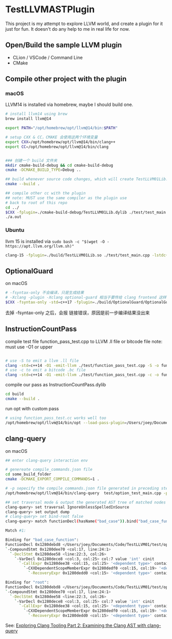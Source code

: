 # TestLLVMASTPlugin

This project is my attempt to explore LLVM world, and create a plugin for it just for fun.
It doesn't do any help to me in real life for now.

## Open/Build the sample LLVM plugin
* CLion / VSCode / Command Line
* CMake

## Compile other project with the plugin

### macOS

LLVM14 is installed via homebrew, maybe I should build one.

```bash
# install llvm14 using brew
brew install llvm@14

export PATH="/opt/homebrew/opt/llvm@14/bin:$PATH"

# setup CXX & CC，CMAKE 会使用这两个环境变量
export CXX=/opt/homebrew/opt/llvm@14/bin/clang++
export CC=/opt/homebrew/opt/llvm@14/bin/clang


### 创建一个 build 文件夹
mkdir cmake-build-debug && cd cmake-build-debug
cmake -DCMAKE_BUILD_TYPE=Debug ..

## build whenever source code changes, which will create TestLLVM01Lib.dylib under current folder
cmake --build .

## compile other cc with the plugin
## note: MUST use the same compiler as the plugin use
# back to root of this repo
cd ../
$CXX -fplugin=./cmake-build-debug/TestLLVM01Lib.dylib ./test/test_main.cpp -v
./a.out
```

### Ubuntu
llvm 15 is installed via `sudo bash -c "$(wget -O - https://apt.llvm.org/llvm.sh)"`
```bash
clang-15 -fplugin=./build/TestLLVM01Lib.so ./test/test_main.cpp -lstdc++
```

## OptionalGuard
on macOS
```bash
# -fsyntax-only 不会编译，只是生成结果
# -Xclang -plugin -Xclang optional-guard 相当于要传给 clang frontend 这样的参数  -plugin optional-guard
$CXX -fsyntax-only -std=c++17 -fplugin=./build/OptionalGuard/OptionalGuardPlugin.dylib -Xclang -plugin -Xclang optional-guard ./test/option_test_main.cpp -o ./option_test_main -v

```
去掉  -fsyntax-only 之后，会报 链接错误，原因是前一步编译结果没出来

## InstructionCountPass
compile test file function_pass_test.cpp to LLVM .ll file  or bitcode file
note: must use -O1 or upper
```bash

# use -S to emit a llvm .ll file
clang -std=c++14 -O1 -emit-llvm ./test/function_pass_test.cpp -S -o function_pass_test.ll
# use -c to emit a bitcode .bc file
clang -std=c++14 -O1 -emit-llvm ./test/function_pass_test.cpp -c -o function_pass_test.bc

```

compile our pass as InstructionCountPass.dylib
```bash
cd build
cmake --build .
```

run opt with custom pass
```bash
# using function_pass_test.cc works well too
/opt/homebrew/opt/llvm@14/bin/opt --load-pass-plugin=/Users/joey/Documents/Code/TestLLVM01/build/InstructionCountPass/InstructionCountPass.dylib --passes="function(instruction-count)" -S -o - function_pass_test.ll
```



## clang-query

on macOS

```bash
## enter clang-query interaction env

# genereate compile_commands.json file
cd some_build_folder
cmake -DCMAKE_EXPORT_COMPILE_COMMANDS=1 .

# -p sepecify the compile_commands.json file generated in preceding step
/opt/homebrew/opt/llvm@14/bin/clang-query  test/option_test_main.cpp -p build/compile_commands.json

## set traversal mode & output the generated AST tree of matched nodes
clang-query> set traversal IgnoreUnlessSpelledInSource
clang-query> set output dump
# clang-query> set bind-root false
clang-query> match functionDecl(hasName("bad_case")).bind("bad_case_function")

Match #1:

Binding for "bad_case_function":
FunctionDecl 0x1280debd8 </Users/joey/Documents/Code/TestLLVM01/test/option_test_main.cpp:20:1, line:24:1> line:20:6 used bad_case 'void ()'
`-CompoundStmt 0x1280dee70 <col:17, line:24:1>
  `-DeclStmt 0x1280dee58 <line:22:3, col:26>
    `-VarDecl 0x1280dece8 <col:3, col:25> col:7 value 'int' cinit
      `-CallExpr 0x1280dee38 <col:15, col:25> '<dependent type>' contains-errors
        `-CXXDependentScopeMemberExpr 0x1280dedf0 <col:15, col:19> '<dependent type>' contains-errors lvalue .value
          `-RecoveryExpr 0x1280dedd0 <col:15> '<dependent type>' contains-errors lvalue

Binding for "root":
FunctionDecl 0x1280debd8 </Users/joey/Documents/Code/TestLLVM01/test/option_test_main.cpp:20:1, line:24:1> line:20:6 used bad_case 'void ()'
`-CompoundStmt 0x1280dee70 <col:17, line:24:1>
  `-DeclStmt 0x1280dee58 <line:22:3, col:26>
    `-VarDecl 0x1280dece8 <col:3, col:25> col:7 value 'int' cinit
      `-CallExpr 0x1280dee38 <col:15, col:25> '<dependent type>' contains-errors
        `-CXXDependentScopeMemberExpr 0x1280dedf0 <col:15, col:19> '<dependent type>' contains-errors lvalue .value
          `-RecoveryExpr 0x1280dedd0 <col:15> '<dependent type>' contains-errors lvalue


```

See: [Exploring Clang Tooling Part 2: Examining the Clang AST with clang-query](https://devblogs.microsoft.com/cppblog/exploring-clang-tooling-part-2-examining-the-clang-ast-with-clang-query/)
